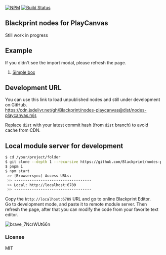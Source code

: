 [![NPM](https://img.shields.io/npm/v/@blackprint/nodes-playcanvas.svg)](https://www.npmjs.com/package/@blackprint/nodes-playcanvas)
[![Build Status](https://github.com/blackprint/nodes-playcanvas/actions/workflows/build.yml/badge.svg?branch=main)](https://github.com/blackprint/nodes-playcanvas/actions/workflows/build.yml)

## Blackprint nodes for PlayCanvas
Still work in progress

## Example
If you didn't see the import modal, please refresh the page.

1. [Simple box](https://blackprint.github.io/#page/sketch/1#;importSketch:jZHLboMwEEX_ZdYUmxgIsErComrVRdUsq6gyxgSnxljYiRJF_HsplAr6ULu17j3HM3OFF0iuUNX5UfL7LSTPUFqrTYIQy5V7MDmX4tS4ilu0L9FGUvaqG6EsUnXOzY2W9MKoOlGzCmnM8ijLQlZgmsUEB1kUFiQOOAkIoVGYUewvcfGt6VYHA87vXqUrtMq-mFfY9V2McmHGr7BamVrynrZrHXjsBGkvQFvGFUcPYl_absIrCEiwA2dIvMhz4AKJ78cO1Eerj_Z9HbMkcUDRikMCaSlkDu2ubXc_4NMu1NCx5Q18THo-8YMpfx79r2BTn8fKYqAHfk9fhHhKn-T-Rq-1loJRK2qFhqdJt-OQ5TCBh6Op404ZSxXjY9j_FK3VZdSkw0XQLbdPvOANnxc6-jL-2I_ndZ03)

<!--
## Import this nodes from URL
Please specify the version to avoid breaking changes.

```js
Blackprint.loadModuleFromURL([
  'https://cdn.jsdelivr.net/npm/@blackprint/nodes-playcanvas@0.0.1/dist/nodes-playcanvas.mjs'
], {
  // Turn this on if you want to load .sf.js, and .sf.css
  // only with single .mjs
  loadBrowserInterface: true // set to "false" for Node.js/Deno
});
```
-->

## Development URL
You can use this link to load unpublished nodes and still under development on GitHub.<br>
https://cdn.jsdelivr.net/gh/Blackprint/nodes-playcanvas@dist/nodes-playcanvas.mjs

Replace `dist` with your latest commit hash (from `dist` branch) to avoid cache from CDN.

## Local module server for development
```sh
$ cd /your/project/folder
$ git clone --depth 1 --recursive https://github.com/Blackprint/nodes-playcanvas.git .
$ pnpm i
$ npm start
 >> [Browsersync] Access URLs:
 >> -----------------------------------
 >> Local: http://localhost:6789
 >> -----------------------------------
```

Copy the `http://localhost:6789` URL and go to online Blackprint Editor. <br>
Go to development mode, and paste it to remote module server. Then refresh the page, after that you can modify the code from your favorite text editor.

![brave_7NcrWUt66n](https://user-images.githubusercontent.com/11073373/159176092-7271f980-2a70-4e38-8830-e9746170426d.png)


### License
MIT
